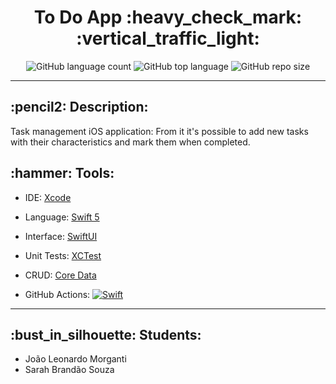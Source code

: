 <h1 align = "center"> To Do App :heavy_check_mark: :vertical_traffic_light:</h1>
<p align = "center"><img alt="GitHub language count" src="https://img.shields.io/github/languages/count/JoaoLeonardoMorganti/C214_L1_to_do?color=red"> <img alt="GitHub top language" src="https://img.shields.io/github/languages/top/JoaoLeonardoMorganti/C214_L1_to_do?color=yellow"> <img alt="GitHub repo size" src="https://img.shields.io/github/repo-size/JoaoLeonardoMorganti/C214_L1_to_do?color=green"></p>

----

<h2>:pencil2: Description: </h2>

<p>Task management iOS application: From it it's possible to add new tasks with their characteristics and mark them when completed.</p>


<h2>:hammer: Tools:</h2>

* IDE: [Xcode](https://developer.apple.com/documentation/xcode/)
	
* Language: [Swift 5](https://developer.apple.com/documentation/swift/)
	
* Interface: [SwiftUI](https://developer.apple.com/documentation/swiftui/)

* Unit Tests: [XCTest](https://developer.apple.com/documentation/xctest)

* CRUD: [Core Data](https://developer.apple.com/documentation/coredata/)

* GitHub Actions: [![Swift](https://github.com/JoaoLeonardoMorganti/C214_L1_to_do/actions/workflows/swift.yml/badge.svg)](https://github.com/JoaoLeonardoMorganti/C214_L1_to_do/actions/workflows/swift.yml)
-----

<h2>:bust_in_silhouette: Students: </h2>

* João Leonardo Morganti
* Sarah Brandão Souza
